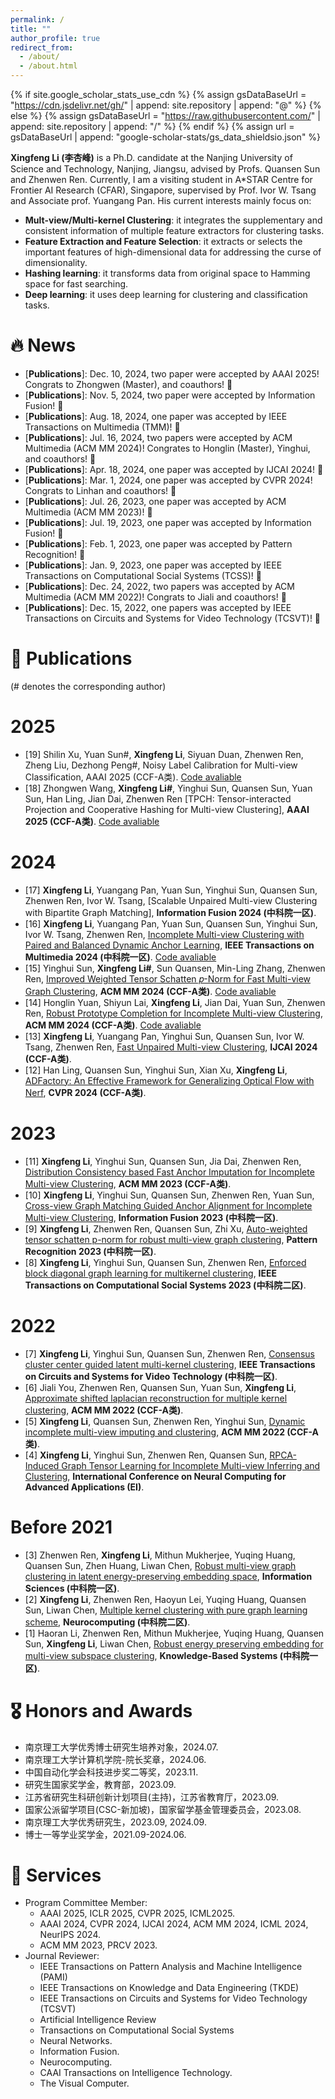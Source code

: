 ```yaml
---
permalink: /
title: "" 
author_profile: true
redirect_from: 
  - /about/
  - /about.html
---
```


{% if site.google_scholar_stats_use_cdn %}
{% assign gsDataBaseUrl = "https://cdn.jsdelivr.net/gh/" | append: site.repository | append: "@" %}
{% else %}
{% assign gsDataBaseUrl = "https://raw.githubusercontent.com/" | append: site.repository | append: "/" %}
{% endif %}
{% assign url = gsDataBaseUrl | append: "google-scholar-stats/gs_data_shieldsio.json" %}

<span class='anchor' id='about-me'></span>

**Xingfeng Li (李杏峰)**  is a Ph.D. candidate at the Nanjing University of Science and Technology, Nanjing, Jiangsu, advised by Profs. Quansen Sun and Zhenwen Ren. Currently, I am a visiting student in A*STAR Centre for Frontier AI Research (CFAR), Singapore, supervised by Prof. Ivor W. Tsang and Associate prof. Yuangang Pan. His current interests mainly focus on:
- **Mult-view/Multi-kernel Clustering**: it integrates the supplementary and consistent information of multiple feature extractors for clustering tasks.
- **Feature Extraction and Feature Selection**: it extracts or selects the important features of high-dimensional data for addressing the curse of dimensionality.
- **Hashing learning**: it transforms data from original space to Hamming space for fast searching.
- **Deep learning**: it uses deep learning for clustering and classification tasks.


# 🔥 News
- \[**Publications**\]: Dec. 10, 2024, two paper were accepted by AAAI 2025! Congrats to Zhongwen (Master), and coauthors! 🎉
- \[**Publications**\]: Nov. 5, 2024, two paper were accepted by Information Fusion! 🎉
- \[**Publications**\]: Aug. 18, 2024, one paper was accepted by IEEE Transactions on Multimedia (TMM)! 🎉
- \[**Publications**\]: Jul. 16, 2024, two papers were accepted by ACM Multimedia (ACM MM 2024)! Congrates to Honglin (Master), Yinghui, and coauthors! 🎉
- \[**Publications**\]: Apr. 18, 2024, one paper was accepted by IJCAI 2024! 🎉
- \[**Publications**\]: Mar. 1, 2024, one paper was accepted by CVPR 2024! Congrats to Linhan and coauthors! 🎉
- \[**Publications**\]: Jul. 26, 2023, one paper was accepted by ACM Multimedia (ACM MM 2023)! 🎉
- \[**Publications**\]: Jul. 19, 2023, one paper was accepted by Information Fusion! 🎉
- \[**Publications**\]: Feb. 1, 2023, one paper was accepted by Pattern Recognition! 🎉
- \[**Publications**\]: Jan. 9, 2023, one paper was accepted by IEEE Transactions on Computational Social Systems (TCSS)! 🎉
- \[**Publications**\]: Dec. 24, 2022, two papers was accepted by ACM Multimedia (ACM MM 2022)! Congrats to Jiali and coauthors! 🎉
- \[**Publications**\]: Dec. 15, 2022, one papers was accepted by IEEE Transactions on Circuits and Systems for Video Technology (TCSVT)! 🎉


# 📝 Publications 
(# denotes the corresponding author)
# 2025
- [19] Shilin Xu, Yuan Sun#, **Xingfeng Li**, Siyuan Duan, Zhenwen Ren, Zheng Liu, Dezhong Peng#, Noisy Label Calibration for Multi-view Classification, AAAI 2025 (CCF-A类). [Code avaliable](https://github.com/sstaree/NLC)
- [18] Zhongwen Wang, **Xingfeng Li#**, Yinghui Sun, Quansen Sun, Yuan Sun, Han Ling, Jian Dai, Zhenwen Ren [TPCH: Tensor-interacted Projection and Cooperative Hashing for Multi-view Clustering], **AAAI 2025 (CCF-A类)**. [Code avaliable](https://github.com/jankin-wang/TPCH)
# 2024
- [17] **Xingfeng Li**, Yuangang Pan, Yuan Sun, Yinghui Sun,  Quansen Sun, Zhenwen Ren, Ivor W. Tsang, [Scalable Unpaired Multi-view Clustering with Bipartite Graph Matching], **Information Fusion 2024 (中科院一区)**.
- [16] **Xingfeng Li**, Yuangang Pan, Yuan Sun, Quansen Sun, Yinghui Sun, Ivor W. Tsang, Zhenwen Ren, [Incomplete Multi-view Clustering with Paired and Balanced Dynamic Anchor Learning](https://ieeexplore.ieee.org/document/10812848), **IEEE Transactions on Multimedia 2024 (中科院一区)**. [Code avaliable](https://github.com/lee-xingfeng/PBDAL)
- [15] Yinghui Sun, **Xingfeng Li#**, Sun Quansen, Min-Ling Zhang, Zhenwen Ren, [Improved Weighted Tensor Schatten 𝑝-Norm for Fast Multi-view Graph Clustering](https://openreview.net/pdf?id=qQph6GscZZ), **ACM MM 2024 (CCF-A类)**. [Code avaliable](https://github.com/lee-xingfeng/IWTSN) 
- [14] Honglin Yuan, Shiyun Lai, **Xingfeng Li**, Jian Dai, Yuan Sun, Zhenwen Ren, [Robust Prototype Completion for Incomplete Multi-view Clustering](https://openreview.net/pdf?id=4BrIZo3Ave), **ACM MM 2024 (CCF-A类)**. [Code avaliable](https://github.com/hl-yuan/RPCIC)
- [13] **Xingfeng Li**, Yuangang Pan, Yinghui Sun, Quansen Sun, Ivor W. Tsang, Zhenwen Ren, [Fast Unpaired Multi-view Clustering](https://www.ijcai.org/proceedings/2024/0496.pdf), **IJCAI 2024 (CCF-A类)**.
- [12] Han Ling, Quansen Sun, Yinghui Sun, Xian Xu, **Xingfeng Li**, [ADFactory: An Effective Framework for Generalizing Optical Flow with Nerf](https://openaccess.thecvf.com/content/CVPR2024/papers/Ling_ADFactory_An_Effective_Framework_for_Generalizing_Optical_Flow_with_NeRF_CVPR_2024_paper.pdf), **CVPR 2024 (CCF-A类)**. 

  
# 2023
- [11] **Xingfeng Li**, Yinghui Sun, Quansen Sun, Jia Dai, Zhenwen Ren, [Distribution Consistency based Fast Anchor Imputation for Incomplete Multi-view Clustering](https://dl.acm.org/doi/abs/10.1145/3581783.3612483), **ACM MM 2023 (CCF-A类)**. 
- [10] **Xingfeng Li**, Yinghui Sun, Quansen Sun, Zhenwen Ren, Yuan Sun, [Cross-view Graph Matching Guided Anchor Alignment for Incomplete Multi-view Clustering](https://www.sciencedirect.com/science/article/abs/pii/S1566253523002579), **Information Fusion 2023 (中科院一区)**.
- [9] **Xingfeng Li**, Zhenwen Ren, Quansen Sun, Zhi Xu, [Auto-weighted tensor schatten p-norm for robust multi-view graph clustering](https://www.sciencedirect.com/science/article/abs/pii/S0031320322005635), **Pattern Recognition 2023 (中科院一区)**.
- [8] **Xingfeng Li**, Yinghui Sun, Quansen Sun, Zhenwen Ren, [Enforced block diagonal graph learning for multikernel clustering](https://ieeexplore.ieee.org/abstract/document/10012408), **IEEE Transactions on Computational Social Systems 2023 (中科院二区)**.

# 2022
- [7] **Xingfeng Li**, Yinghui Sun, Quansen Sun, Zhenwen Ren, [Consensus cluster center guided latent multi-kernel clustering](https://ieeexplore.ieee.org/abstract/document/9987521), **IEEE Transactions on Circuits and Systems for Video Technology (中科院一区)**.
- [6] Jiali You, Zhenwen Ren, Quansen Sun, Yuan Sun, **Xingfeng Li**, [Approximate shifted laplacian reconstruction for multiple kernel clustering](https://dl.acm.org/doi/abs/10.1145/3503161.3548307), **ACM MM 2022 (CCF-A类)**. 
- [5] **Xingfeng Li**, Quansen Sun, Zhenwen Ren, Yinghui Sun, [Dynamic incomplete multi-view imputing and clustering](https://dl.acm.org/doi/abs/10.1145/3503161.3548245), **ACM MM 2022 (CCF-A类)**. 
- [4] **Xingfeng Li**, Yinghui Sun, Zhenwen Ren, Quansen Sun, [RPCA-Induced Graph Tensor Learning for Incomplete Multi-view Inferring and Clustering](https://link.springer.com/chapter/10.1007/978-981-19-6142-7_7), **International Conference on Neural Computing for Advanced Applications (EI)**.

# Before 2021
- [3] Zhenwen Ren, **Xingfeng Li**, Mithun Mukherjee, Yuqing Huang, Quansen Sun, Zhen Huang, Liwan Chen, [Robust multi-view graph clustering in latent energy-preserving embedding space](https://www.sciencedirect.com/science/article/abs/pii/S0950705120306183), **Information Sciences (中科院一区)**.
- [2] **Xingfeng Li**, Zhenwen Ren, Haoyun Lei, Yuqing Huang, Quansen Sun, Liwan Chen, [Multiple kernel clustering with pure graph learning scheme](https://www.sciencedirect.com/science/article/abs/pii/S0925231220316271), **Neurocomputing (中科院二区)**.
- [1] Haoran Li, Zhenwen Ren, Mithun Mukherjee, Yuqing Huang, Quansen Sun, **Xingfeng Li**, Liwan Chen, [Robust energy preserving embedding for multi-view subspace clustering](https://www.sciencedirect.com/science/article/abs/pii/S0950705120306183), **Knowledge-Based Systems (中科院一区)**.



# 🎖 Honors and Awards
- 南京理工大学优秀博士研究生培养对象，2024.07.
- 南京理工大学计算机学院-院长奖章，2024.06.
- 中国自动化学会科技进步奖二等奖，2023.11.
- 研究生国家奖学金，教育部，2023.09.
- 江苏省研究生科研创新计划项目(主持)，江苏省教育厅，2023.09.
- 国家公派留学项目(CSC-新加坡)，国家留学基金管理委员会，2023.08.
- 南京理工大学优秀研究生，2023.09, 2024.09.
- 博士一等学业奖学金，2021.09-2024.06.




# 🙋 Services 
- Program Committee Member:
    - AAAI 2025, ICLR 2025, CVPR 2025, ICML2025.
    - AAAI 2024, CVPR 2024, IJCAI 2024, ACM MM 2024, ICML 2024, NeurIPS 2024.
    - ACM MM 2023, PRCV 2023.
- Journal Reviewer:
    - IEEE Transactions on Pattern Analysis and Machine Intelligence (PAMI)
    - IEEE Transactions on Knowledge and Data Engineering (TKDE)
    - IEEE Transactions on Circuits and Systems for Video Technology (TCSVT)
    - Artificial Intelligence Review
    - Transactions on Computational Social Systems
    - Neural Networks.
    - Information Fusion.
    - Neurocomputing.
    - CAAI Transactions on Intelligence Technology.
    - The Visual Computer.


